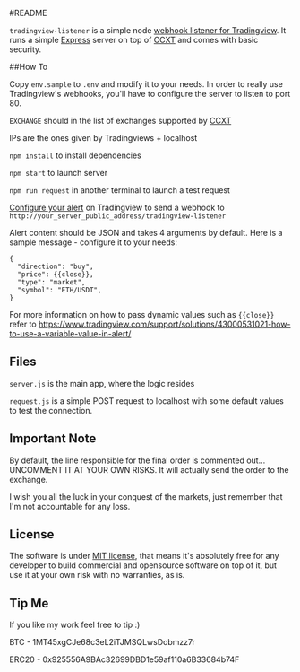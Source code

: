 #README

`tradingview-listener` is a simple node [webhook listener for Tradingview](https://www.tradingview.com/support/solutions/43000529348-about-webhooks/). It runs a simple [Express](https://www.npmjs.com/package/express) server on top of [CCXT](https://github.com/ccxt/ccxt) and comes with basic security.

##How To

Copy `env.sample` to `.env` and modify it to your needs. In order to really use Tradingview's webhooks, you'll have to configure the server to listen to port 80.

`EXCHANGE` should in the list of exchanges supported by [CCXT](https://github.com/ccxt/ccxt)

IPs are the ones given by Tradingviews + localhost

`npm install` to install dependencies

`npm start` to launch server

`npm run request` in another terminal to launch a test request

[Configure your alert](https://www.tradingview.com/support/solutions/43000529348-about-webhooks/) on Tradingview to send a webhook to `http://your_server_public_address/tradingview-listener`

Alert content should be JSON and takes 4 arguments by default. Here is a sample message - configure it to your needs:

```
{
  "direction": "buy",
  "price": {{close}},
  "type": "market",
  "symbol": "ETH/USDT",
}
``` 

For more information on how to pass dynamic values such as `{{close}}` refer to https://www.tradingview.com/support/solutions/43000531021-how-to-use-a-variable-value-in-alert/    

## Files

`server.js` is the main app, where the logic resides

`request.js` is a simple POST request to localhost with some default values to test the connection.

## Important Note 

By default, the line responsible for the final order is commented out... UNCOMMENT IT AT YOUR OWN RISKS. It will actually send the order to the exchange.

I wish you all the luck in your conquest of the markets, just remember that I'm not accountable for any loss.

## License

The software is under [MIT license](LICENSE.txt), that means it's absolutely free for any developer to build commercial and opensource software on top of it, but use it at your own risk with no warranties, as is.

## Tip Me

If you like my work feel free to tip :)

BTC - 1MT45xgCJe68c3eL2iTJMSQLwsDobmzz7r

ERC20 - 0x925556A9BAc32699DBD1e59af110a6B33684b74F